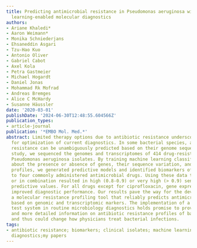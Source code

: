 ```yaml
---
title: Predicting antimicrobial resistance in Pseudomonas aeruginosa with machine
  learning-enabled molecular diagnostics
authors:
- Ariane Khaledi*
- Aaron Weimann*
- Monika Schniederjans
- Ehsaneddin Asgari
- Tzu-Hao Kuo
- Antonio Oliver
- Gabriel Cabot
- Axel Kola
- Petra Gastmeier
- Michael Hogardt
- Daniel Jonas
- Mohammad Rk Mofrad
- Andreas Bremges
- Alice C McHardy
- Susanne Häussler
date: '2020-03-01'
publishDate: '2024-06-30T12:48:55.604566Z'
publication_types:
- article-journal
publication: '*EMBO Mol. Med.*'
abstract: Limited therapy options due to antibiotic resistance underscore the need
  for optimization of current diagnostics. In some bacterial species, antimicrobial
  resistance can be unambiguously predicted based on their genome sequence. In this
  study, we sequenced the genomes and transcriptomes of 414 drug-resistant clinical
  Pseudomonas aeruginosa isolates. By training machine learning classifiers on information
  about the presence or absence of genes, their sequence variation, and expression
  profiles, we generated predictive models and identified biomarkers of resistance
  to four commonly administered antimicrobial drugs. Using these data types alone
  or in combination resulted in high (0.8-0.9) or very high (> 0.9) sensitivity and
  predictive values. For all drugs except for ciprofloxacin, gene expression information
  improved diagnostic performance. Our results pave the way for the development of
  a molecular resistance profiling tool that reliably predicts antimicrobial susceptibility
  based on genomic and transcriptomic markers. The implementation of a molecular susceptibility
  test system in routine microbiology diagnostics holds promise to provide earlier
  and more detailed information on antibiotic resistance profiles of bacterial pathogens
  and thus could change how physicians treat bacterial infections.
tags:
- antibiotic resistance; biomarkers; clinical isolates; machine learning; molecular
  diagnostics;my papers
---
```

